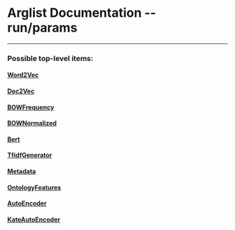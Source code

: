 # Arglist Documentation -- run/params

---

### Possible top-level items:
#### [Word2Vec](./dl_manager_arglist__run__params__Word2Vec.md)
#### [Doc2Vec](./dl_manager_arglist__run__params__Doc2Vec.md)
#### [BOWFrequency](./dl_manager_arglist__run__params__BOWFrequency.md)
#### [BOWNormalized](./dl_manager_arglist__run__params__BOWNormalized.md)
#### [Bert](./dl_manager_arglist__run__params__Bert.md)
#### [TfidfGenerator](./dl_manager_arglist__run__params__TfidfGenerator.md)
#### [Metadata](./dl_manager_arglist__run__params__Metadata.md)
#### [OntologyFeatures](./dl_manager_arglist__run__params__OntologyFeatures.md)
#### [AutoEncoder](./dl_manager_arglist__run__params__AutoEncoder.md)
#### [KateAutoEncoder](./dl_manager_arglist__run__params__KateAutoEncoder.md)
